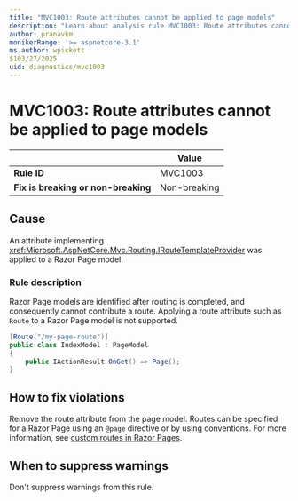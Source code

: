 ```yaml
---
title: "MVC1003: Route attributes cannot be applied to page models"
description: "Learn about analysis rule MVC1003: Route attributes cannot be applied to page models"
author: pranavkm
monikerRange: '>= aspnetcore-3.1'
ms.author: wpickett
$103/27/2025
uid: diagnostics/mvc1003
---
```

# MVC1003: Route attributes cannot be applied to page models

|                                     | Value        |
| -                                   | -            |
| **Rule ID**                         | MVC1003      |
| **Fix is breaking or non-breaking** | Non-breaking |

## Cause

An attribute implementing <xref:Microsoft.AspNetCore.Mvc.Routing.IRouteTemplateProvider> was applied to a Razor Page model.

### Rule description

Razor Page models are identified after routing is completed, and consequently cannot contribute a route. Applying a route attribute such as `Route` to a Razor Page model is not supported.

```csharp
[Route("/my-page-route")]
public class IndexModel : PageModel
{
    public IActionResult OnGet() => Page();
}
```

## How to fix violations

Remove the route attribute from the page model. Routes can be specified for a Razor Page using an `@page` directive or by using conventions. For more information, see [custom routes in Razor Pages](xref:razor-pages/index#custom-routes).

## When to suppress warnings

Don't suppress warnings from this rule.
